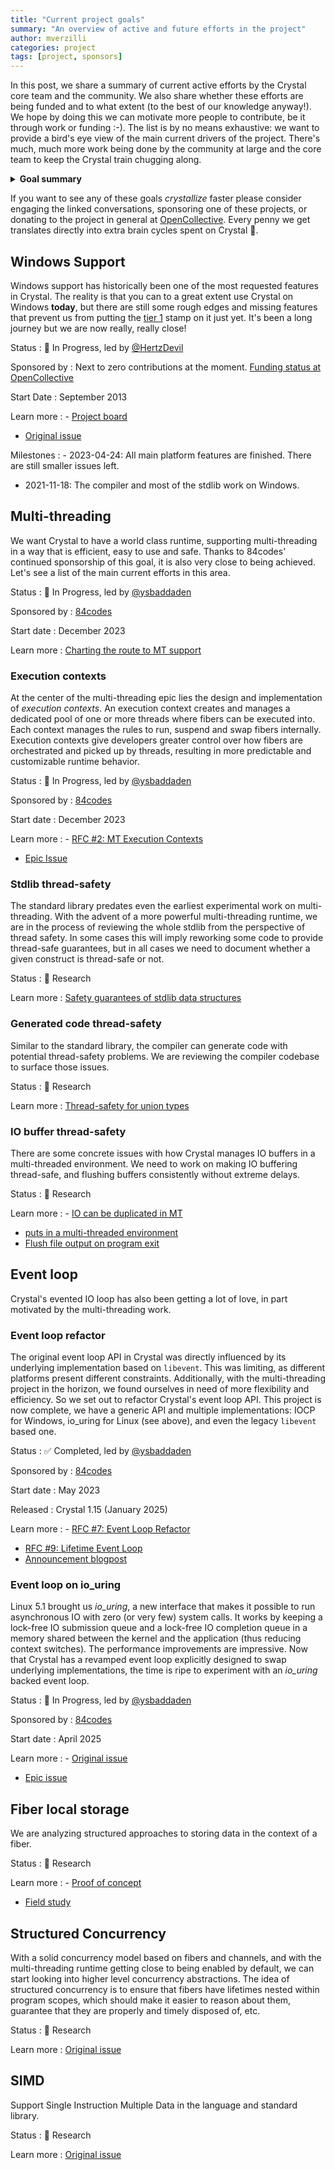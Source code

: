 ```yaml
---
title: "Current project goals"
summary: "An overview of active and future efforts in the project"
author: mverzilli
categories: project
tags: [project, sponsors]
---
```


In this post, we share a summary of current active efforts by the Crystal core team and the community. We also share whether these efforts are being funded and to what extent (to the best of our knowledge anyway!). We hope by doing this we can motivate more people to contribute, be it through work or funding :-). The list is by no means exhaustive: we want to provide a bird's eye view of the main current drivers of the project. There's much, much more work being done by the community at large and the core team to keep the Crystal train chugging along.

<details>
<summary><strong>Goal summary</strong></summary>
🧪 Research => 🔵 In Progress => ✅ Completed
<ul>
  <li>🔵 <a href="#windows-support">Windows Support</a></li>
  <li>🔵 <a href="#multi-threading">Multi-threading</a>
    <ul>
      <li>🔵 <a href="#execution-contexts">Execution contexts</a></li>
      <li>🧪 <a href="#stdlib-thread-safety">Stdlib thread-safety</a></li>
      <li>🧪 <a href="#generated-code-thread-safety">Generated code thread-safety</a></li>
      <li>🧪 <a href="#io-buffer-thread-safety">IO buffer thread-safety</a></li>
    </ul>
  </li>
  <li><a href="#event-loop">Event Loop</a>
    <ul>
      <li>✅ <a href="#event-loop-refactor">Event Loop Refactor</a></li>
      <li>🔵 <a href="#event-loop-on-io_uring">Event loop on io_uring</a></li>
    </ul>
  </li>
  <li>🧪 <a href="#fiber-local-storage">Fiber local storage</a></li>
  <li>🧪 <a href="#structured-concurrency">Structured Concurrency</a></li>
  <li>🧪 <a href="#simd">SIMD</a></li>
</ul>
</details>

If you want to see any of these goals _crystallize_ faster please consider engaging the linked conversations, sponsoring one of these projects, or donating to the project in general at [OpenCollective](https://opencollective.com/crystal-lang). Every penny we get translates directly into extra brain cycles spent on Crystal 🚀.

## Windows Support

Windows support has historically been one of the most requested features in Crystal. The reality is that you can to a great extent use Crystal on Windows **today**, but there are still some rough edges and missing features that prevent us from putting the [tier 1](https://crystal-lang.org/reference/1.17/syntax_and_semantics/platform_support.html#tier-1) stamp on it just yet. It's been a long journey but we are now really, really close!

Status
: 🔵 In Progress, led by [@HertzDevil](https://github.com/HertzDevil)

Sponsored by
: Next to zero contributions at the moment. [Funding status at
OpenCollective](https://opencollective.com/crystal-lang/projects/windows-support)

Start Date
: September 2013

Learn more
: - [Project board](https://github.com/orgs/crystal-lang/projects/11/views/5)
- [Original issue](https://github.com/crystal-lang/crystal/issues/26)

Milestones
: - 2023-04-24: All main platform features are finished. There are still smaller issues left.
- 2021-11-18: The compiler and most of the stdlib work on Windows.

## Multi-threading

We want Crystal to have a world class runtime, supporting multi-threading in a way that is efficient, easy to use and safe. Thanks to 84codes' continued sponsorship of this goal, it is also very close to being achieved. Let's see a list of the main current efforts in this area.

Status
: 🔵 In Progress, led by [@ysbaddaden](https://github.com/ysbaddaden)

Sponsored by
: [84codes](https://84.codes/)

Start date
: December 2023

Learn more
: [Charting the route to MT support](https://forum.crystal-lang.org/t/charting-the-route-to-multi-threading-support/7320)

### Execution contexts

At the center of the multi-threading epic lies the design and implementation of _execution contexts_. An execution context creates and manages a dedicated pool of one or more threads where fibers can be executed into. Each context manages the rules to run, suspend and swap fibers internally. Execution contexts give developers greater control over how fibers are orchestrated and picked up by threads, resulting in more predictable and customizable runtime behavior.

Status
: 🔵 In Progress, led by [@ysbaddaden](https://github.com/ysbaddaden)

Sponsored by
: [84codes](https://84.codes/)

Start date
: December 2023

Learn more
: - [RFC #2: MT Execution Contexts](https://github.com/crystal-lang/rfcs/blob/main/text/0002-execution-contexts.md)
- [Epic Issue](https://github.com/crystal-lang/crystal/issues/15342)

### Stdlib thread-safety

The standard library predates even the earliest experimental work on multi-threading. With the advent of a more powerful multi-threading runtime, we are in the process of reviewing the whole stdlib from the perspective of thread safety. In some cases this will imply reworking some code to provide thread-safe guarantees, but in all cases we need to document whether a given construct is thread-safe or not.

Status
: 🧪 Research

Learn more
: [Safety guarantees of stdlib data structures](https://forum.crystal-lang.org/t/safety-guarantees-of-stdlib-data-structures/7364)

### Generated code thread-safety

Similar to the standard library, the compiler can generate code with potential thread-safety problems. We are reviewing the compiler codebase to surface those issues.

Status
: 🧪 Research

Learn more
: [Thread-safety for union types](https://github.com/crystal-lang/crystal/issues/15085)

### IO buffer thread-safety

There are some concrete issues with how Crystal manages IO buffers in a multi-threaded environment. We need to work on making IO buffering thread-safe, and flushing buffers consistently without extreme delays.

Status
: 🧪 Research

Learn more
: - [IO can be duplicated in MT](https://github.com/crystal-lang/crystal/issues/8438)
- [puts in a multi-threaded environment](https://github.com/crystal-lang/crystal/issues/8140#top)
- [Flush file output on program exit](https://github.com/crystal-lang/crystal/issues/13995)

## Event loop

Crystal's evented IO loop has also been getting a lot of love, in part motivated by the multi-threading work.

### Event loop refactor

The original event loop API in Crystal was directly influenced by its underlying implementation based on `libevent`. This was limiting, as different platforms present different constraints. Additionally, with the multi-threading project in the horizon, we found ourselves in need of more flexibility and efficiency. So we set out to refactor Crystal's event loop API. This project is now complete, we have a generic API and multiple implementations: IOCP for Windows, io_uring for Linux (see above), and even the legacy `libevent` based one.

Status
: ✅ Completed, led by [@ysbaddaden](https://github.com/ysbaddaden)

Sponsored by
: [84codes](https://84.codes/)

Start date
: May 2023

Released
: Crystal 1.15 (January 2025)

Learn more
: - [RFC #7: Event Loop Refactor](https://github.com/crystal-lang/rfcs/blob/main/text/0007-event_loop-refactor.md)
- [RFC #9: Lifetime Event Loop](https://github.com/crystal-lang/rfcs/blob/main/text/0009-lifetime-event_loop.md)
- [Announcement blogpost](https://crystal-lang.org/2024/11/05/lifetime-event-loop/)

### Event loop on io_uring

Linux 5.1 brought us _io_uring_, a new interface that makes it possible to run asynchronous IO with zero (or very few) system calls. It works by keeping a lock-free IO submission queue and a lock-free IO completion queue in a memory shared between the kernel and the application (thus reducing context switches). The performance improvements are impressive. Now that Crystal has a revamped event loop explicitly designed to swap underlying implementations, the time is ripe to experiment with an _io_uring_ backed event loop.

Status
: 🔵 In Progress, led by [@ysbaddaden](https://github.com/ysbaddaden)

Sponsored by
: [84codes](https://84.codes/)

Start date
: April 2025

Learn more
: - [Original issue](https://github.com/crystal-lang/crystal/issues/10740)
- [Epic issue](https://github.com/crystal-lang/crystal/pull/15634)


## Fiber local storage

We are analyzing structured approaches to storing data in the context of a fiber.

Status
: 🧪 Research

Learn more
: - [Proof of concept](https://github.com/crystal-lang/crystal/pull/15889)
- [Field study](https://forum.crystal-lang.org/t/field-study-of-fiber-local-storage/8325)

## Structured Concurrency

With a solid concurrency model based on fibers and channels, and with the multi-threading runtime getting close to being enabled by default, we can start looking into higher level concurrency abstractions. The idea of structured concurrency is to ensure that fibers have lifetimes nested within program scopes, which should make it easier to reason about them, guarantee that they are properly and timely disposed of, etc.

Status
: 🧪 Research

Learn more
: [Original issue](https://github.com/crystal-lang/crystal/issues/6468)

## SIMD

Support Single Instruction Multiple Data in the language and standard library.

Status
: 🧪 Research

Learn more
: [Original issue](https://github.com/crystal-lang/crystal/issues/3057)
